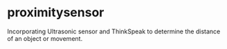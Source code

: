 # proximitysensor
Incorporating Ultrasonic sensor and ThinkSpeak to determine the distance of an object or movement.
